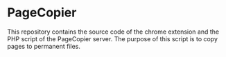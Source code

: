 # PageCopier
This repository contains the source code of the chrome extension and the PHP script of the PageCopier server. The purpose of this script is to copy pages to permanent files.

